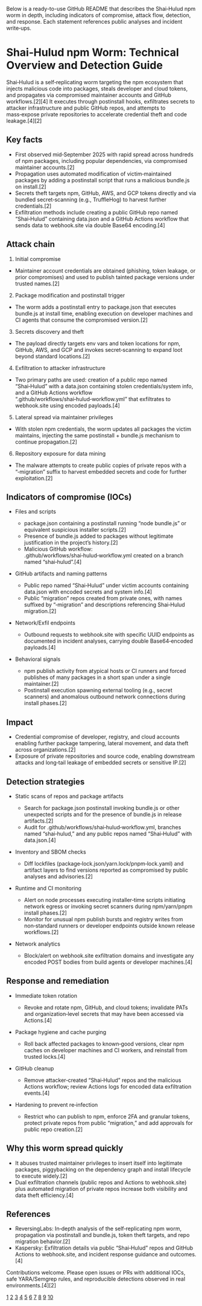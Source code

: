 Below is a ready-to-use GitHub README that describes the Shai‑Hulud npm worm in depth, including indicators of compromise, attack flow, detection, and response. Each statement references public analyses and incident write‑ups.

# Shai‑Hulud npm Worm: Technical Overview and Detection Guide

Shai‑Hulud is a self‑replicating worm targeting the npm ecosystem that injects malicious code into packages, steals developer and cloud tokens, and propagates via compromised maintainer accounts and GitHub workflows.[2][4]
It executes through postinstall hooks, exfiltrates secrets to attacker infrastructure and public GitHub repos, and attempts to mass‑expose private repositories to accelerate credential theft and code leakage.[4][2]

## Key facts

- First observed mid‑September 2025 with rapid spread across hundreds of npm packages, including popular dependencies, via compromised maintainer accounts.[2]
- Propagation uses automated modification of victim‑maintained packages by adding a postinstall script that runs a malicious bundle.js on install.[2]
- Secrets theft targets npm, GitHub, AWS, and GCP tokens directly and via bundled secret‑scanning (e.g., TruffleHog) to harvest further credentials.[2]
- Exfiltration methods include creating a public GitHub repo named “Shai‑Hulud” containing data.json and a GitHub Actions workflow that sends data to webhook.site via double Base64 encoding.[4]

## Attack chain

1) Initial compromise  
- Maintainer account credentials are obtained (phishing, token leakage, or prior compromises) and used to publish tainted package versions under trusted names.[2]

2) Package modification and postinstall trigger  
- The worm adds a postinstall entry to package.json that executes bundle.js at install time, enabling execution on developer machines and CI agents that consume the compromised version.[2]

3) Secrets discovery and theft  
- The payload directly targets env vars and token locations for npm, GitHub, AWS, and GCP and invokes secret‑scanning to expand loot beyond standard locations.[2]

4) Exfiltration to attacker infrastructure  
- Two primary paths are used: creation of a public repo named “Shai‑Hulud” with a data.json containing stolen credentials/system info, and a GitHub Actions workflow “.github/workflows/shai‑hulud‑workflow.yml” that exfiltrates to webhook.site using encoded payloads.[4]

5) Lateral spread via maintainer privileges  
- With stolen npm credentials, the worm updates all packages the victim maintains, injecting the same postinstall + bundle.js mechanism to continue propagation.[2]

6) Repository exposure for data mining  
- The malware attempts to create public copies of private repos with a “‑migration” suffix to harvest embedded secrets and code for further exploitation.[2]

## Indicators of compromise (IOCs)

- Files and scripts  
  - package.json containing a postinstall running “node bundle.js” or equivalent suspicious installer scripts.[2]
  - Presence of bundle.js added to packages without legitimate justification in the project’s history.[2]
  - Malicious GitHub workflow: .github/workflows/shai‑hulud‑workflow.yml created on a branch named “shai‑hulud”.[4]

- GitHub artifacts and naming patterns  
  - Public repo named “Shai‑Hulud” under victim accounts containing data.json with encoded secrets and system info.[4]
  - Public “migration” repos created from private ones, with names suffixed by “‑migration” and descriptions referencing Shai‑Hulud migration.[2]

- Network/Exfil endpoints  
  - Outbound requests to webhook.site with specific UUID endpoints as documented in incident analyses, carrying double Base64‑encoded payloads.[4]

- Behavioral signals  
  - npm publish activity from atypical hosts or CI runners and forced publishes of many packages in a short span under a single maintainer.[2]
  - Postinstall execution spawning external tooling (e.g., secret scanners) and anomalous outbound network connections during install phases.[2]

## Impact

- Credential compromise of developer, registry, and cloud accounts enabling further package tampering, lateral movement, and data theft across organizations.[2]
- Exposure of private repositories and source code, enabling downstream attacks and long‑tail leakage of embedded secrets or sensitive IP.[2]

## Detection strategies

- Static scans of repos and package artifacts  
  - Search for package.json postinstall invoking bundle.js or other unexpected scripts and for the presence of bundle.js in release artifacts.[2]
  - Audit for .github/workflows/shai‑hulud‑workflow.yml, branches named “shai‑hulud,” and any public repos named “Shai‑Hulud” with data.json.[4]

- Inventory and SBOM checks  
  - Diff lockfiles (package‑lock.json/yarn.lock/pnpm‑lock.yaml) and artifact layers to find versions reported as compromised by public analyses and advisories.[2]

- Runtime and CI monitoring  
  - Alert on node processes executing installer‑time scripts initiating network egress or invoking secret scanners during npm/yarn/pnpm install phases.[2]
  - Monitor for unusual npm publish bursts and registry writes from non‑standard runners or developer endpoints outside known release workflows.[2]

- Network analytics  
  - Block/alert on webhook.site exfiltration domains and investigate any encoded POST bodies from build agents or developer machines.[4]

## Response and remediation

- Immediate token rotation  
  - Revoke and rotate npm, GitHub, and cloud tokens; invalidate PATs and organization‑level secrets that may have been accessed via Actions.[4]

- Package hygiene and cache purging  
  - Roll back affected packages to known‑good versions, clear npm caches on developer machines and CI workers, and reinstall from trusted locks.[4]

- GitHub cleanup  
  - Remove attacker‑created “Shai‑Hulud” repos and the malicious Actions workflow; review Actions logs for encoded data exfiltration events.[4]

- Hardening to prevent re‑infection  
  - Restrict who can publish to npm, enforce 2FA and granular tokens, protect private repos from public “migration,” and add approvals for public repo creation.[2]

## Why this worm spread quickly

- It abuses trusted maintainer privileges to insert itself into legitimate packages, piggybacking on the dependency graph and install lifecycle to execute widely.[2]
- Dual exfiltration channels (public repos and Actions to webhook.site) plus automated migration of private repos increase both visibility and data theft efficiency.[4]

## References

- ReversingLabs: In‑depth analysis of the self‑replicating npm worm, propagation via postinstall and bundle.js, token theft targets, and repo migration behavior.[2]
- Kaspersky: Exfiltration details via public “Shai‑Hulud” repos and GitHub Actions to webhook.site, and incident response guidance and outcomes.[4]

Contributions welcome. Please open issues or PRs with additional IOCs, safe YARA/Semgrep rules, and reproducible detections observed in real environments.[4][2]

[1](https://github.com/brunos3d/crysknife)
[2](https://www.reversinglabs.com/blog/shai-hulud-worm-npm)
[3](https://www.reversinglabs.com/blog/threat-actor-banana-squad-exploits-github-repos-in-new-campaign)
[4](https://www.kaspersky.com/blog/tinycolor-shai-hulud-supply-chain-attack/54315/)
[5](https://www.upguard.com/blog/the-shai-hulud-attack-explained)
[6](https://news.ycombinator.com/item?id=45260741)
[7](https://hackread.com/hackers-exploit-fake-github-repositories-gitvenom-malware/)
[8](https://github.com/orgs/community/discussions/173836)
[9](https://x.com/david_das_neves?lang=en-GB)
[10](https://hackread.com/silverrat-source-code-leaked-online-you-need-to-know/)
